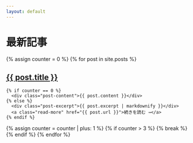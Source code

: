 ```yaml
---
layout: default
---
```


<h1>最新記事</h1>

{% assign counter = 0 %}
{% for post in site.posts %}
  <div class="post-card {% if counter == 0 %}latest{% endif %}">
    <h2><a href="{{ post.url }}">{{ post.title }}</a></h2>

    {% if counter == 0 %}
      <div class="post-content">{{ post.content }}</div>
    {% else %}
      <div class="post-excerpt">{{ post.excerpt | markdownify }}</div>
      <a class="read-more" href="{{ post.url }}">続きを読む →</a>
    {% endif %}
  </div>
  {% assign counter = counter | plus: 1 %}
  {% if counter > 3 %}
    {% break %}
  {% endif %}
{% endfor %}
